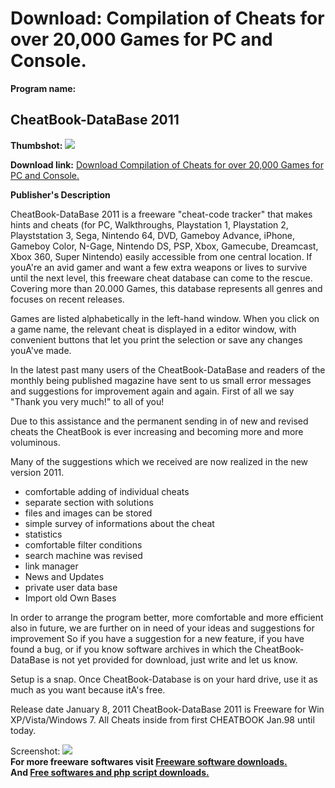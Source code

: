 # Download: Compilation of Cheats for over 20,000 Games for PC and Console.

**Program name:**

## CheatBook-DataBase 2011

  
**Thumbshot:** ![](http://www.freewarefiles.com/screenshot/chtbook_db2011_md.jpg)   
  
**Download link:** [Download Compilation of Cheats for over 20,000 Games for PC and Console.](http://freesoftwares.boysofts.com/CheatBook-DataBase-2011_program_63800.html)  
  


**Publisher's Description**  
  


CheatBook-DataBase 2011 is a freeware "cheat-code tracker" that makes hints and cheats (for PC, Walkthroughs, Playstation 1, Playstation 2, Playststation 3, Sega, Nintendo 64, DVD, Gameboy Advance, iPhone, Gameboy Color, N-Gage, Nintendo DS, PSP, Xbox, Gamecube, Dreamcast, Xbox 360, Super Nintendo) easily accessible from one central location. If youA're an avid gamer and want a few extra weapons or lives to survive until the next level, this freeware cheat database can come to the rescue. Covering more than 20.000 Games, this database represents all genres and focuses on recent releases. 

Games are listed alphabetically in the left-hand window. When you click on a game name, the relevant cheat is displayed in a editor window, with convenient buttons that let you print the selection or save any changes youA've made.

In the latest past many users of the CheatBook-DataBase and readers of the monthly being published magazine have sent to us small error messages and suggestions for improvement again and again. First of all we say "Thank you very much!" to all of you!

Due to this assistance and the permanent sending in of new and revised cheats the CheatBook is ever increasing and becoming more and more voluminous.

Many of the suggestions which we received are now realized in the new version 2011.

  * comfortable adding of individual cheats 
  * separate section with solutions 
  * files and images can be stored 
  * simple survey of informations about the cheat 
  * statistics 
  * comfortable filter conditions 
  * search machine was revised 
  * link manager 
  * News and Updates 
  * private user data base 
  * Import old Own Bases 

In order to arrange the program better, more comfortable and more efficient also in future, we are further on in need of your ideas and suggestions for improvement So if you have a suggestion for a new feature, if you have found a bug, or if you know software archives in which the CheatBook-DataBase is not yet provided for download, just write and let us know.

Setup is a snap. Once CheatBook-Database is on your hard drive, use it as much as you want because itA's free.

Release date January 8, 2011 CheatBook-DataBase 2011 is Freeware for Win XP/Vista/Windows 7. All Cheats inside from first CHEATBOOK Jan.98 until today.

  
  
Screenshot: ![](http://www.freewarefiles.com/screenshot/chtbook_db2011.jpg)   
**For more freeware softwares visit [Freeware software downloads.](http://freesoftwares.boysofts.com/)**   
**And [Free softwares and php script downloads.](http://www.boysofts.com/)**
